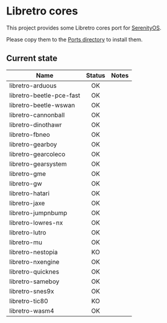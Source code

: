 # Libretro cores
This project provides some Libretro cores port for [SerenityOS](https://www.serenityos.org).

Please copy them to the [Ports directory](https://github.com/SerenityOS/serenity/tree/master/Ports) to install them.


## Current state

| Name | Status | Notes |
| --- | :---: | --- |
| libretro-arduous | OK |  |
| libretro-beetle-pce-fast | OK |  |
| libretro-beetle-wswan | OK |  |
| libretro-cannonball | OK |  |
| libretro-dinothawr | OK |  |
| libretro-fbneo | OK |  |
| libretro-gearboy | OK |  |
| libretro-gearcoleco | OK |  |
| libretro-gearsystem | OK |  |
| libretro-gme | OK |  |
| libretro-gw | OK |  |
| libretro-hatari | OK |  |
| libretro-jaxe | OK |  |
| libretro-jumpnbump | OK |  |
| libretro-lowres-nx | OK |  |
| libretro-lutro | OK |  |
| libretro-mu | OK |  |
| libretro-nestopia | KO |  |
| libretro-nxengine | OK |  |
| libretro-quicknes | OK |  |
| libretro-sameboy | OK |  |
| libretro-snes9x | OK |  |
| libretro-tic80 | KO |  |
| libretro-wasm4 | OK |  |
